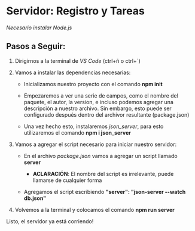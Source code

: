 # Servidor: Registro y Tareas

_Necesario instalar Node.js_

## Pasos a Seguir:

1. Dirigirnos a la terminal de _VS Code_ (ctrl+ñ o ctrl+`)

2. Vamos a instalar las dependencias necesarias:

    - Inicializamos nuestro proyecto con el comando __npm init__

    - Empezaremos a ver una serie de campos, como el nombre del paquete, el autor, la version, e incluso podemos agregar una descripción a nuestro archivo. Sin embargo, esto puede ser configurado después dentro del archivor resultante (package.json)

    - Una vez hecho esto, instalaremos *json_server*, para esto utilizaremos el comando __npm i json_server__

3. Vamos a agregar el script necesario para iniciar nuestro servidor:

    - En el archivo _package.json_ vamos a agregar un script llamado __server__

        - __ACLARACIÓN__: El nombre del script es irrelevante, puede llamarse de cualquier forma
    
    - Agregamos el script escribiendo __"server": "json-server --watch db.json"__

4. Volvemos a la terminal y colocamos el comando __npm run server__

Listo, el servidor ya está corriendo!






